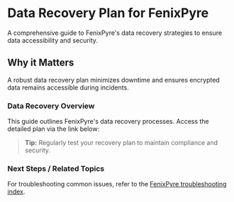 # Data Recovery Plan for FenixPyre

A comprehensive guide to FenixPyre's data recovery strategies to ensure data accessibility and security.


## Why it Matters
A robust data recovery plan minimizes downtime and ensures encrypted data remains accessible during incidents.

### Data Recovery Overview

This guide outlines FenixPyre's data recovery processes. Access the detailed plan via the link below:

<!-- VIDEO: ./media/09-troubleshooting-&-faq/recovery-guide.mp4 | Alt: FenixPyre data recovery walkthrough | Duration: 45s -->

> **Tip:** Regularly test your recovery plan to maintain compliance and security.

### Next Steps / Related Topics
For troubleshooting common issues, refer to the [FenixPyre troubleshooting index](/09-troubleshooting-&-faq/index.md).
